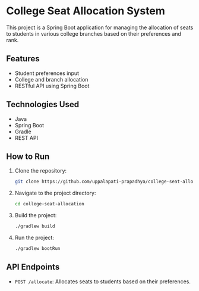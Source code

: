 # College Seat Allocation System

This project is a Spring Boot application for managing the allocation of seats to students in various college branches based on their preferences and rank.

## Features

- Student preferences input
- College and branch allocation
- RESTful API using Spring Boot

## Technologies Used

- Java
- Spring Boot
- Gradle
- REST API

## How to Run

1. Clone the repository:
    ```bash
    git clone https://github.com/uppalapati-prapadhya/college-seat-allocation.git
    ```
2. Navigate to the project directory:
    ```bash
    cd college-seat-allocation
    ```
3. Build the project:
    ```bash
    ./gradlew build
    ```
4. Run the project:
    ```bash
    ./gradlew bootRun
    ```

## API Endpoints

- `POST /allocate`: Allocates seats to students based on their preferences.
